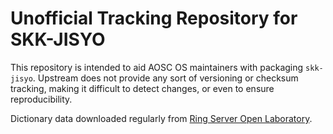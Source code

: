 Unofficial Tracking Repository for SKK-JISYO
============================================

This repository is intended to aid AOSC OS maintainers with packaging
`skk-jisyo`. Upstream does not provide any sort of versioning or checksum
tracking, making it difficult to detect changes, or even to ensure
reproducibility.

Dictionary data downloaded regularly from [Ring Server Open Laboratory](http://openlab.ring.gr.jp/skk/dic/).
